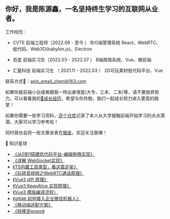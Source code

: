 ## 你好，我是陈源鑫，一名坚持终生学习的互联网从业者。

工作经历：
- CVTE 前端工程师（2022.09 - 至今 ） 
B/G端管理系统 React、WebRTC、低代码、Web3D(babylon.js)、Electron

- 百度 前端实习生（2022.03 - 2022.07 ）
B端舆情系统、Vue、微前端

- 汇量科技 前端实习生 （ 2021.11 - 2022.03 ）
2D可玩素材低代码平台、Vue

联系方式📮：axin_email_chen@163.com

如果你是前端小白或者跟我一样出身很差(大专、三本、二本)等，请不要放弃努力，可以看看我的[🌲成长经历](普通二本成长历程/普通二本成长历程.md)，希望与你共勉，我们一起成长努力进入更高的殿堂！

如果你需要一些学习资料，[这个仓库](https://github.com/cyxofgithub/front-end-self-study)记录了本人从大学接触前端开始学习的点点滴滴，大家可以学习参考哈！

同时我也会将一些文章发表在[掘金](https://juejin.cn/user/1636525352423527/posts)，欢迎关注我噢！

📖 知识星球
- [《从0到1搭建低代码平台-编辑拖拽实现》](https://juejin.cn/post/7319297259643764770)
- [《详解 WebSocket实现》](https://juejin.cn/post/7236954203555151933)
- [《TS内置工具类型，看这篇足矣》](https://juejin.cn/post/7147301855775719461)
- [《玩转音视频之WebRTC通话原理》](https://juejin.cn/post/7291134345926148096)
- [《Vue3 diff 原理》](https://juejin.cn/post/7119104832496992286)
- [《Vue3 KeepAlive 实现原理》](https://juejin.cn/post/7139781859319218190)
- [《Vue3 模版编译流程〉](https://juejin.cn/post/7121252085546352647)
- [《gitlab 如何接入企业微信机器人》](https://juejin.cn/post/7170631946316283934)
- [《移动端适配方案》](https://juejin.cn/post/7162926022982107149)
- [《转移至pnpm》](https://juejin.cn/post/7159100418880962567)
